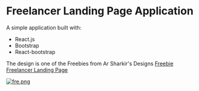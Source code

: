 # Freelancer Landing Page Application

A simple application built with:

- React.js
- Bootstrap
- React-bootstrap

The design is one of the Freebies from Ar Sharkir's Designs
[Freebie Freelancer Landing Page](https://www.arshakir.com/project/freebie-freelancer-landing-page-by-ar-shakir)

[![fre.png](https://i.postimg.cc/FzKypg5q/fre.png)](https://postimg.cc/gXfLkh0q)
